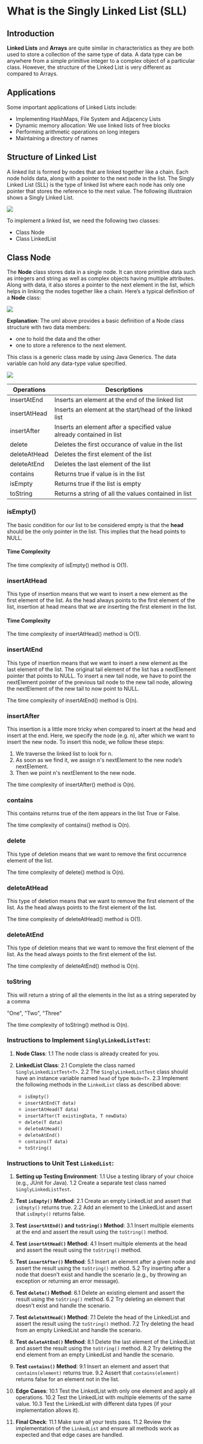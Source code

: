 # What is the Singly Linked List (SLL)

## Introduction

**Linked Lists** and **Arrays** are quite similar in characteristics as they are both used to store a collection of the same type of data. A data type can be anywhere from a simple primitive integer to a complex object of a particular class. However, the structure of the Linked List is very different as compared to Arrays.

## Applications

Some important applications of Linked Lists include:

* Implementing HashMaps, File System and Adjacency Lists
* Dynamic memory allocation: We use linked lists of free blocks
* Performing arithmetic operations on long integers
* Maintaining a directory of names

## Structure of Linked List 

A linked list is formed by nodes that are linked together like a chain. Each node holds data, along with a pointer to the next node in the list. The Singly Linked List (SLL) is the type of linked list where each node has only one pointer that stores the reference to the next value. The following illustraion shows a Singly Linked List.

![](./assets/img01.png)

To implement a linked list, we need the following two classes:

* Class Node
* Class LinkedList

## Class Node

The **Node** class stores data in a single node. It can store primitive data such as integers and string as well as complex objects having multiple attributes. Along with data, it also stores a pointer to the next element in the list, which helps in linking the nodes together like a chain. Here’s a typical definition of a **Node** class:

![](./assets/img02.png)

**Explanation**: The uml above provides a basic definition of a Node class structure with two data members: 

* one to hold the data and the other 
* one to store a reference to the next element. 

This class is a generic class made by using Java Generics. The data variable can hold any data-type value specified.

![](./assets/img03.png)

| Operations | Descriptions |
| ---------- | ------------ |
| insertAtEnd | Inserts an element at the end of the linked list|
| insertAtHead | Inserts an element at the start/head of the linked list|
| insertAfter | Inserts an element after a specified value already contained in list|
| delete | Deletes the first occurance of value in the list |
| deleteAtHead | Deletes the first element of the list |
| deleteAtEnd | Deletes the last element of the list |
| contains | Returns true if value is in the list |
| isEmpty | Returns true if the list is empty |
| toString | Returns a string of all the values contained in list|

### isEmpty()
The basic condition for our list to be considered empty is that the **head** should be the only pointer in the list. This implies that the head points to NULL.

#### Time Complexity

The time complexity of isEmpty() method is O(1).

### insertAtHead

This type of insertion means that we want to insert a new element as the first element of the list. As the head always points to the first element of the list, insertion at head means that we are inserting the first element in the list.

#### Time Complexity

The time complexity of insertAtHead() method is O(1).

### insertAtEnd

This type of insertion means that we want to insert a new element as the last element of the list. The original tail element of the list has a nextElement pointer that points to NULL. To insert a new tail node, we have to point the nextElement pointer of the previous tail node to the new tail node, allowing the nextElement of the new tail to now point to NULL.

The time complexity of insertAtEnd() method is O(n).

### insertAfter

This insertion is a little more tricky when compared to insert at the head and insert at the end. Here, we specify the node (e.g. n), after which we want to insert the new node. To insert this node, we follow these steps:

1. We traverse the linked list to look for n.
2. As soon as we find it, we assign n's nextElement to the new node’s nextElement.
3. Then we point n's nextElement to the new node.

The time complexity of insertAfter() method is O(n).

### contains

This contains returns true of the item appears in the list True or False.

The time complexity of contains() method is O(n).

### delete

This type of deletion means that we want to remove the first occurrence element of the list. 

The time complexity of delete() method is O(n).

### deleteAtHead

This type of deletion means that we want to remove the first element of the list. As the head always points to the first element of the list.

The time complexity of deleteAtHead() method is O(1).

### deleteAtEnd

This type of deletion means that we want to remove the first element of the list. As the head always points to the first element of the list.

The time complexity of deleteAtEnd() method is O(n).

### toString

This will return a string of all the elements in the list as a string seperated by a comma

"One", "Two", "Three"


The time complexity of toString() method is O(n).

### Instructions to Implement `SinglyLinkedListTest`:

1. **Node Class**:
   1.1 The node class is already created for you.

2. **LinkedList Class**:
   2.1 Complete the class named `SinglyLinkedListTest<T>`.
   2.2 The `SinglyLinkedListTest` class should have an instance variable named `head` of type `Node<T>`.
   2.3 Implement the following methods in the `LinkedList` class as described above:
   - `isEmpty()`
   - `insertAtEnd(T data)`
   - `insertAtHead(T data)`
   - `insertAfter(T existingData, T newData)`
   - `delete(T data)`
   - `deleteAtHead()`
   - `deleteAtEnd()`
   - `contains(T data)`
   - `toString()`

### Instructions to Unit Test `LinkedList`:

1. **Setting up Testing Environment**:
   1.1 Use a testing library of your choice (e.g., JUnit for Java).
   1.2 Create a separate test class named `SinglyLinkedListTest`.

2. **Test `isEmpty()` Method**:
   2.1 Create an empty LinkedList and assert that `isEmpty()` returns true.
   2.2 Add an element to the LinkedList and assert that `isEmpty()` returns false.

3. **Test `insertAtEnd()` and `toString()` Method**:
   3.1 Insert multiple elements at the end and assert the result using the `toString()` method.

4. **Test `insertAtHead()` Method**:
   4.1 Insert multiple elements at the head and assert the result using the `toString()` method.

5. **Test `insertAfter()` Method**:
   5.1 Insert an element after a given node and assert the result using the `toString()` method.
   5.2 Try inserting after a node that doesn't exist and handle the scenario (e.g., by throwing an exception or returning an error message).

6. **Test `delete()` Method**:
   6.1 Delete an existing element and assert the result using the `toString()` method.
   6.2 Try deleting an element that doesn't exist and handle the scenario.

7. **Test `deleteAtHead()` Method**:
   7.1 Delete the head of the LinkedList and assert the result using the `toString()` method.
   7.2 Try deleting the head from an empty LinkedList and handle the scenario.

8. **Test `deleteAtEnd()` Method**:
   8.1 Delete the last element of the LinkedList and assert the result using the `toString()` method.
   8.2 Try deleting the end element from an empty LinkedList and handle the scenario.

9. **Test `contains()` Method**:
   9.1 Insert an element and assert that `contains(element)` returns true.
   9.2 Assert that `contains(element)` returns false for an element not in the list.

10. **Edge Cases**:
    10.1 Test the LinkedList with only one element and apply all operations.
    10.2 Test the LinkedList with multiple elements of the same value.
    10.3 Test the LinkedList with different data types (if your implementation allows it).

11. **Final Check**:
    11.1 Make sure all your tests pass.
    11.2 Review the implementation of the `LinkedList` and ensure all methods work as expected and that edge cases are handled.
